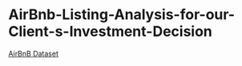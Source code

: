 # AirBnb-Listing-Analysis-for-our-Client-s-Investment-Decision

[AirBnB Dataset](https://www.kaggle.com/datasets/preciousalor/data-for-airbnb-listing-analysis)
